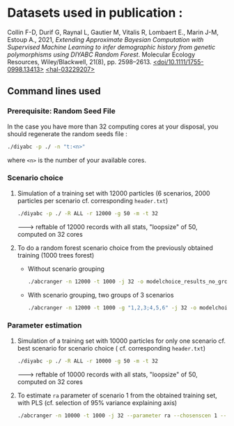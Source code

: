 # Datasets used in publication :

<div id="ref-Collin_2021" class="csl-entry">

Collin F-D, Durif G, Raynal L, Gautier M, Vitalis R, Lombaert E., Marin J-M, Estoup A., 2021, _Extending Approximate Bayesian Computation with Supervised Machine Learning to infer demographic history from genetic polymorphisms using DIYABC Random Forest_. Molecular Ecology Resources, Wiley/Blackwell, 21(8), pp. 2598–2613. [\<doi/10.1111/1755-0998.13413\>](https://dx.doi.org/10.1111/1755-0998.13413) [\<hal-03229207\>](https://hal.inrae.fr/hal-03229207)

</div>

## Command lines used

### Prerequisite: Random Seed File

In the case you have more than 32 computing cores at your disposal, you should regenerate the random seeds file :

```bash
./diyabc -p ./ -n "t:<n>" 
```

where `<n>` is the number of your available cores.

### Scenario choice

1. Simulation of a training set with 12000 particles (6 scenarios, 2000 particles per scenario cf. corresponding `header.txt`)

    ```bash
    ./diyabc -p ./ -R ALL -r 12000 -g 50 -m -t 32
    ```

    ---> reftable of 12000 records with all stats, "loopsize" of 50, computed on 32 cores

2. To do a random forest scenario choice from the previously obtained training (1000 trees forest)

   - Without scenario grouping

       ```bash
       ./abcranger -n 12000 -t 1000 -j 32 -o modelchoice_results_no_grouping
       ```

   - With scenario grouping, two groups of 3 scenarios

       ```bash
       ./abcranger -n 12000 -t 1000 -g "1,2,3;4,5,6" -j 32 -o modelchoice_results_with_grouping
       ```

### Parameter estimation

1. Simulation of a training set with 10000 particles for only one scenario cf. best scenario for scenario choice  ( cf. corresponding `header.txt`)

    ```bash
    ./diyabc -p ./ -R ALL -r 10000 -g 50 -m -t 32
    ```

    ---> reftable of 10000 records with all stats, "loopsize" of 50, computed on 32 cores

2. To estimate `ra` parameter of scenario 1 from the obtained training set, with PLS (cf. selection of 95% variance explaining axis)

    ```bash
    ./abcranger -n 10000 -t 1000 -j 32 --parameter ra --chosenscen 1 --plsmaxvar 0.95 --noob 10000 -o estim_param_ra_with_PLS
    ```
